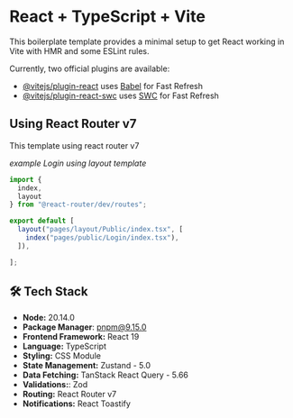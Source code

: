 # React + TypeScript + Vite

This boilerplate template provides a minimal setup to get React working in Vite with HMR and some ESLint rules.

Currently, two official plugins are available:

- [@vitejs/plugin-react](https://github.com/vitejs/vite-plugin-react/blob/main/packages/plugin-react/README.md) uses [Babel](https://babeljs.io/) for Fast Refresh
- [@vitejs/plugin-react-swc](https://github.com/vitejs/vite-plugin-react-swc) uses [SWC](https://swc.rs/) for Fast Refresh

## Using React Router v7

This template using react router v7 

*example Login using layout template*

```js
import {
  index,
  layout
} from "@react-router/dev/routes";

export default [
  layout("pages/layout/Public/index.tsx", [
    index("pages/public/Login/index.tsx"),
  ]),

]; 
```

## 🛠️ Tech Stack 

- **Node:** 20.14.0
- **Package Manager**: pnpm@9.15.0
- **Frontend Framework:** React 19
- **Language:** TypeScript
- **Styling:** CSS Module
- **State Management:** Zustand - 5.0
- **Data Fetching:** TanStack React Query - 5.66
- **Validations:**: Zod
- **Routing:** React Router v7
- **Notifications:** React Toastify
